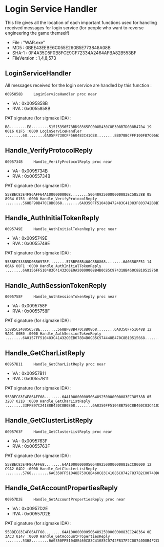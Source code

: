 # Login Service Handler

This file gives all the location of each important functions used
for handling received messages for login service (for people who want
to reverse engineering the game themself)

* File        : "WAR.exe"
* MD5         : 0BEE43EEBE6C055E260B5E773848A08B
* SHA-1       : 0F4A35D5F0B8FCE9CF72334A2464AFBA82B553BF
* FileVersion : 1,4,8,573

## LoginServiceHandler

All messages received for the login service are handled by this function :

    0095858B     LoginServiceHandler proc near

* VA    : 0x0095858B
* RVA   : 0x0055858B

PAT signature (for sigmake IDA) :

    B8........E8........51515356578BD98365FC008B430C8B308B7D088B4704 19 0016 01F5 :0000 LoginServiceHandler ........68........6A05FF730CFF560483C41CE8........8B078BCFFF100FB7C0663D0F0077180FB7C08B0C85........85C9740A8B01FF50088945ECEB048365EC00837DEC0075388B430C8B308B078BCFFF100FB7C05068........6A01FF730CFF560483C410834DFCFF8B47048B40088D4C38048B01FF1032C0E9290100008B47048B4004FF75EC8D4438048BF3E8........84C08BCF752D8B430C8B308B07FF100FB7C05068........68........6A01FF730CFF56048B4DEC8B0183C4146A01FF10EBA08B07FF100FB7C06A02592BC174772BC174672BC174572BC174482BC174392BC1742A8B430C8B308B078BCFFF100FB7C05068........68........6A01FF730CFF560483C414C645F300EB468B75EC53E8........EB38FF75EC53E8........EB2DFF75EC53E8........EB22FF75EC8BC3E8........EB16FF75EC8BC3E8........EB0AFF75EC8BCBE8........8845F38B078BCFFF100FB7C0394350750483635000807DF30075188B5B0C8B0368........68........6A0153FF500483C4108B4DEC8B016A01FF10834DFCFF8B47048B40088D7C38048B078BCFFF108A45F38B4DF45F5E5B64890D00000000C9C20400


## Handle_VerifyProtocolReply

    0095734B     Handle_VerifyProtocolReply proc near

* VA    : 0x0095734B
* RVA   : 0x0055734B

PAT signature (for sigmake IDA) :

    558BEC83E4F86AFF64A10000000068........506489250000000083EC58538B 05 89B4 0153 :0000 Handle_VerifyProtocolReply ........568BF98B470C8B0868........6A0350FF51048B472483C41083F803742B8B7F0C8B0F505668........6A0157FF510483C41432C08B4C24645F5E64890D000000005B8BE55DC204008B4B0C85C974208B470C8B10515668........6A0150FF520483C4148BC7E8........B001EBC58B4310837818108B481472058B4004EB0383C0046A0051508D4C2444E8........8364246C008B4314837818108B481472058B4004EB0383C0046A0051508D4C241CE8........8D542418C644246C018B4F648B01528D54244452FF501084C075398B7F0C8B075668........6A0157FF500483C41032DB8D4C2410C644246C00E8........834C246CFF8D4C2438E8........8AC3E92AFFFFFF8BCFC6472201C7472404000000E8........84C07505E8........B301EBBE


## Handle_AuthInitialTokenReply

    0095749E     Handle_AuthInitialTokenReply proc near

* VA    : 0x0095749E
* RVA   : 0x0055749E

PAT signature (for sigmake IDA) :

    558BEC538B5D085657BF........578BF08B460C8B0868........6A0350FF51 14 06A6 00F1 :0000 Handle_AuthInitialTokenReply ........6A0156FF510483C41432C0E9A20000008B4B0C85C974318B460C8B10515768........6A0150FF52048B4E2C83C41485C9740C8B016A006A00FF730CFF5004C7462404000000EB688B43108378181072058B4004EB0383C0046AFF8D4E3050894D08E8........8B4314837818108B481472058B4004EB0383C0045150E8........8BFEC7462406000000E8........8B4E2C85C974198B763C85F674058D4608EB0233C08B1150FF75086A00FF5204B0015F5E5B5DC20400


## Handle_AuthSessionTokenReply

    0095758F     Handle_AuthSessionTokenReply proc near

* VA    : 0x0095758F
* RVA   : 0x0055758F

PAT signature (for sigmake IDA) :

    538B5C24085657BE........568BF88B470C8B0868........6A0350FF51048B 12 9A91 00B0 :0000 Handle_AuthSessionTokenReply ........6A0157FF510483C41432C0EB678B4B0C85C974448B470C8B10515668........6A0150FF52048B4F2C83C41485C97408FF730C8B01FF5008837B0C0375118B4F3C85C974068B016A01FF1083673C00C7472404000000EB1AC7472408000000E8........8B4F2C85C974078B016A00FF5008B0015F5E5BC20400


## Handle_GetCharListReply

    00957B11     Handle_GetCharListReply proc near

* VA    : 0x00957B11
* RVA   : 0x00557B11

PAT signature (for sigmake IDA) :

    558BEC83E4F86AFF68........64A100000000506489250000000083EC38538B 05 3207 021D :0000 Handle_GetCharListReply ........33FF897C24188B430C8B0868........6A0350FF51048B750C8B460C83C4103BC77430397B2C740B8B4B2C8B11575750FF5210FF760C8B5B0C8B0368........68........6A0153FF500483C414E9740100008B46148944241433C96A205AF7E20F90C1F7D90BC833C083C1040F92C0F7D80BC150E8........59894424103BC7897C244C742A8B4C241468........68........51890883C0046A205089442428E8........8B44241489442414EB04897C2414834C244CFF397E14897C24100F8EC80000008B5C241483C3088B46108B4C24108B3488C744244C020000008D4C241CC7442418........E8........C644244C03897C2420897C2424897C2428897C2430897C243433C056C744243C........8D7C24408D74241CABE8........C744244C040000008B4424248943F88B4424288943FC8B44243089038B4424348943048B4424388378181072058B4004EB0383C0046AFF508D4B08E8........834C244CFF8D4C2418E8........FF4424108B450C8B4C241083C32033FF3B48148BF00F8C42FFFFFF8B5D08397B2C7412FF76148B5B2CFF7424188B03578BCBFF50108B4424143BC7741968........8D70FCFF366A2050E8........56E8........598B4C24445F5EB00164890D000000005B8BE55DC20800568BF18D4E10E8........8BC65EC383C110E9........


## Handle_GetClusterListReply

    0095763F     Handle_GetClusterListReply proc near

* VA    : 0x0095763F
* RVA   : 0x0055763F

PAT signature (for sigmake IDA) :

    558BEC83E4F86AFF68........64A100000000506489250000000081ECC80000 12 C9A2 04D2 :0000 Handle_GetClusterListReply ........5768........6A0350FF51048B750C8B460C83C41085C0742F837B2C00740D8B4B2C8B116A006A0050FF520CFF760C8B5B0C8B035768........6A0153FF500483C414E9FB0300008B4E148B430C8B10515768........6A0650FF52048B7E1483C41433C96A445A8BC7F7E20F90C1F7D90BC833C083C1040F92C0F7D80BC150E8........598944241483A424DC0000000085C0742668........68........57893883C0046A44508944242CE8........8B7C2418897C2418EB0983642418008B7C2418838C24DC000000FF8364241C00837E14000F8E340300008D5F208B46108B4C241CFF34888D44245450E8........C78424DC000000020000008B44245C8943E08B4424688943FC8B44246C89038B4424708943048B4424788943088B4424608378181072058B4004EB0383C0046AFF508D4BE4E8........8B4424648378181072058B4004EB0383C0046AFF508D4BF0E8........8B44247C8BB4248400000089430C8B44247489431033C96A105A8BC6F7E20F90C1897318F7D90BC833C083C1040F92C0F7D80BC150E8........598944241485C0C68424DC00000003741A68........68........568D78046A10578930E8........EB0233FFC68424DC00000002897B1433FF39BC2484000000897C240C0F8EBD000000897C2410EB0233FF8B4314034424108B4C240C894424148B8424800000008B3488C68424DC000000058D4C2424C7442420........E8........C68424DC00000006897C2428897C242C33C056C7442434........8D7C24388D742424ABE8........C68424DC000000078B44242C8B4C241489018B4424308378181072058B4004EB0383C0046AFF5083C104E8........8D4C2420C68424DC00000002E8........FF44240C8B44240C83442410103B8424840000000F8C49FFFFFF8BB424A800000033C96A185A8BC6F7E20F90C1897320F7D90BC833C083C1040F92C0F7D80BC150E8........598944241485C0C68424DC00000008741A68........68........568D78046A18578930E8........EB0233FF33C0398424A8000000897B1C8944240C0F8ED4000000894424108B431C034424108B4C240C894424148B8424A40000008B3488C68424DC0000000A8D4C243CC7442438........E8........C68424DC0000000B836424400033C056C7442448........C744244C........8D7C24508D74243CABE8........C68424DC0000000C8B4424448378181072058B4004EB0383C0048B7424146AFF508BCEE8........8B4424488378181072058B4004EB0383C0046AFF508D4E0CE8........8D4C2438C68424DC00000002E8........FF44240C8B44240C83442410183B8424A80000000F8C30FFFFFF838C24DC000000FF8D4C2450E8........FF44241C8B450C8B4C241C83C3443B48148BF00F8CD6FCFFFF8B7C24188B5D08837B2C007410FF76148B5B2C8B03576A008BCBFF500C85FF741968........8D77FCFF366A4457E8........56E8........598B8C24D40000005F5EB00164890D000000005B8BE55DC20800568BF18D4E04E8........8BC65EC3B8........E8........51568BF18975F0E8........8365FC008D4E0CE8........8B4DF48BC65E64890D00000000C9C3


## Handle_GetAccountPropertiesReply

    00957D2E     Handle_GetAccountPropertiesReply proc near

* VA    : 0x00957D2E
* RVA   : 0x00557D2E

PAT signature (for sigmake IDA) :

    558BEC83E4F86AFF68........64A100000000506489250000000083EC248364 0E 3AC3 0147 :0000 Handle_GetAccountPropertiesReply ........5368........6A0350FF51048B460C83C41085C0742F837F2C00740D8B4F2C8B116A006A0050FF5214FF760C8B7F0C8B075368........6A0157FF500483C414E9BB0000008B461433C96A085AF7E20F90C1F7D90BC851E8........8944240C8B461433DB85C0597E738B46108B04988944240CC7442434010000008D4C2414C7442410........E8........33C0C6442434028B4C240C894424188944241C894424208D7C2424AB8D44241050E8........834C2434FF8B4C241C8B442408890CD88B4C2420894CD8048D4C2410E8........433B5E147C908B7D08837F2C007413FF76148B7F2CFF74240C8B076A008BCFFF5014FF742408E8........598B4C242C5FB00164890D000000005B8BE55DC20400

